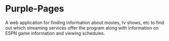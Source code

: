 # Purple-Pages
A web application for finding information about movies, tv shows, etc to find out which streaming services offer the program along with information on ESPN game information and viewing schedules.